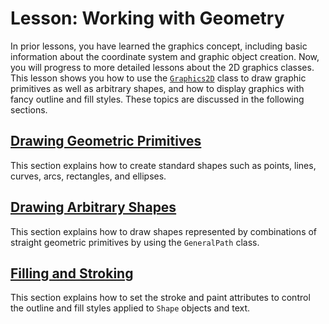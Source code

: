
# Lesson: Working with Geometry

In prior lessons, you have learned the graphics concept, including basic information about the coordinate system and graphic object creation. Now, you will progress to more detailed lessons about the 2D graphics classes. This lesson shows you how to use the 
[`Graphics2D`](https://docs.oracle.com/javase/8/docs/api/java/awt/Graphics2D.html) class to draw graphic primitives as well as arbitrary shapes, and how to display graphics with fancy outline and fill styles. These topics are discussed in the following sections.

## [Drawing Geometric Primitives](primitives.html)

This section explains how to create standard shapes such as points, lines, curves, arcs, rectangles, and ellipses.

## [Drawing Arbitrary Shapes](arbitrary.html)

This section explains how to draw shapes represented by combinations of straight geometric primitives by using the `GeneralPath` class.

## [Filling and Stroking](strokeandfill.html)

This section explains how to set the stroke and paint attributes to control the outline and fill styles applied to `Shape` objects and text.

